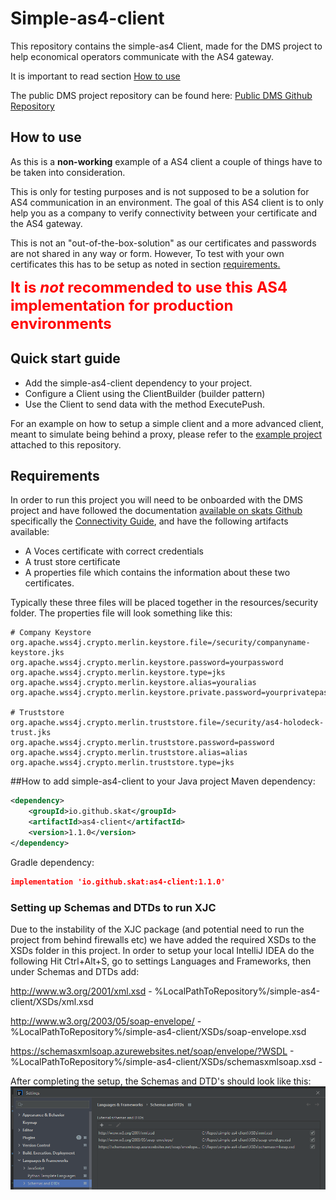 # Simple-as4-client
This repository contains the simple-as4 Client, made for the DMS project to help economical operators communicate with the AS4 gateway. 

It is important to read section [How to use](#how-to-use)

The public DMS project repository can be found here: [Public DMS Github Repository](https://github.com/skat/dms-public) <br/>

## How to use
As this is a **non-working** example of a AS4 client a couple of things have to be taken into consideration.

This is only for testing purposes and is not supposed to be a solution for AS4 communication in an environment. The goal of this AS4 client is to only help you as a company to verify connectivity between your certificate and the AS4 gateway.

This is not an "out-of-the-box-solution" as our certificates and passwords are not shared in any way or form. However, To test with your own certificates this has to be setup as noted in section [requirements.](#requirements)

<font size="5" color="red">**It is _not_ recommended to use this AS4 implementation for production environments**</font>

## Quick start guide
* Add the simple-as4-client dependency to your project.
* Configure a Client using the ClientBuilder (builder pattern)
* Use the Client to send data with the method ExecutePush.

For an example on how to setup a simple client and a more advanced client, meant to simulate being behind a proxy, please refer to the [example project](https://github.com/skat/simple-as4-client/tree/main/example) attached to this repository.

## Requirements
In order to run this project you will need to be onboarded with the DMS project and have followed the documentation [available on skats Github](https://github.com/skat/dms-public) specifically the [Connectivity Guide](https://github.com/skat/dms-public/blob/master/dokumenter/ConnectivityGuide.docx), and have the following artifacts available:
* A Voces certificate with correct credentials
* A trust store certificate 
* A properties file which contains the information about these two certificates.

Typically these three files will be placed together in the resources/security folder.
The properties file will look something like this:

```properties
# Company Keystore
org.apache.wss4j.crypto.merlin.keystore.file=/security/companyname-keystore.jks
org.apache.wss4j.crypto.merlin.keystore.password=yourpassword
org.apache.wss4j.crypto.merlin.keystore.type=jks
org.apache.wss4j.crypto.merlin.keystore.alias=youralias
org.apache.wss4j.crypto.merlin.keystore.private.password=yourprivatepassword

# Truststore
org.apache.wss4j.crypto.merlin.truststore.file=/security/as4-holodeck-trust.jks
org.apache.wss4j.crypto.merlin.truststore.password=password
org.apache.wss4j.crypto.merlin.truststore.alias=alias
org.apache.wss4j.crypto.merlin.truststore.type=jks
```

##How to add simple-as4-client to your Java project
Maven dependency:
```xml
<dependency>
    <groupId>io.github.skat</groupId>
    <artifactId>as4-client</artifactId>
    <version>1.1.0</version>
</dependency>
```

Gradle dependency:
```json
implementation 'io.github.skat:as4-client:1.1.0'
```

### Setting up Schemas and DTDs to run XJC
Due to the instability of the XJC package (and potential need to run the project from behind firewalls etc) we have added the required XSDs to the XSDs folder in this project.
In order to setup your local IntelliJ IDEA do the following
Hit Ctrl+Alt+S, go to settings Languages and Frameworks, then under Schemas and DTDs add:

http://www.w3.org/2001/xml.xsd - %LocalPathToRepository%/simple-as4-client/XSDs/xml.xsd

http://www.w3.org/2003/05/soap-envelope/ - %LocalPathToRepository%/simple-as4-client/XSDs/soap-envelope.xsd

https://schemasxmlsoap.azurewebsites.net/soap/envelope/?WSDL - %LocalPathToRepository%/simple-as4-client/XSDs/schemasxmlsoap.xsd - 

After completing the setup, the Schemas and DTD's should look like this:
![SchemaPicture](XSDs/Schema_setup.png)
